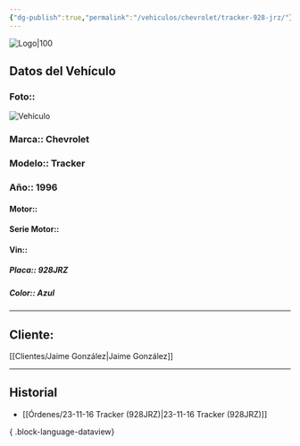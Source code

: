 ```yaml
---
{"dg-publish":true,"permalink":"/vehiculos/chevrolet/tracker-928-jrz/"}
---
```


![Logo|100](http://drive.google.com/uc?export=view&id=137fl3TIZ0-PU8b-Pt0bsjclwHub_u78G)

## Datos del Vehículo 
### Foto:: 
![Vehículo](http://drive.google.com/uc?export=view&id=1COXm9jUY4GrGCZBKjByJUj4u_fRPN7V2)

### Marca:: Chevrolet 
### Modelo:: Tracker
### Año:: 1996
#### Motor:: 
#### Serie Motor:: 
#### Vin:: 
##### Placa:: 928JRZ
##### Color:: Azul
---

## Cliente:

[[Clientes/Jaime González\|Jaime González]]

---

## Historial

- [[Órdenes/23-11-16 Tracker (928JRZ)\|23-11-16 Tracker (928JRZ)]]

{ .block-language-dataview} 